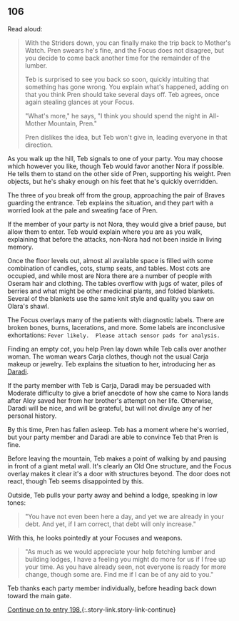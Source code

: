 ## 106

Read aloud:

> With the Striders down, you can finally make the trip back to Mother's Watch.
> Pren swears he's fine, and the Focus does not disagree, but you decide to come back another time for the remainder of the lumber.
>
> Teb is surprised to see you back so soon, quickly intuiting that something has gone wrong.
> You explain what's happened, adding on that you think Pren should take several days off.
> Teb agrees, once again stealing glances at your Focus.
>
> "What's more," he says, "I think you should spend the night in All-Mother Mountain, Pren."
>
> Pren dislikes the idea, but Teb won't give in, leading everyone in that direction.

As you walk up the hill, Teb signals to one of your party.
You may choose which however you like, though Teb would favor another Nora if possible.
He tells them to stand on the other side of Pren, supporting his weight.
Pren objects, but he's shaky enough on his feet that he's quickly overridden.

The three of you break off from the group, approaching the pair of Braves guarding the entrance.
Teb explains the situation, and they part with a worried look at the pale and sweating face of Pren.

If the member of your party is not Nora, they would give a brief pause, but allow them to enter.
Teb would explain where you are as you walk, explaining that before the attacks, non-Nora had not been inside in living memory.

Once the floor levels out, almost all available space is filled with some combination of candles, cots, stump seats, and tables.
Most cots are occupied, and while most are Nora there are a number of people with Oseram hair and clothing.
The tables overflow with jugs of water, piles of berries and what might be other medicinal plants, and folded blankets.
Several of the blankets use the same knit style and quality you saw on Olara's shawl.

The Focus overlays many of the patients with diagnostic labels.
There are broken bones, burns, lacerations, and more.
Some labels are inconclusive exhortations: `Fever likely.  Please attach sensor pads for analysis.`

Finding an empty cot, you help Pren lay down while Teb calls over another woman.
The woman wears Carja clothes, though not the usual Carja makeup or jewelry.
Teb explains the situation to her, introducing her as [Daradi](https://horizon.fandom.com/wiki/Daradi).

If the party member with Teb is Carja, Daradi may be persuaded with Moderate difficulty to give a brief anecdote of how she came to Nora lands after Aloy saved her from her brother's attempt on her life.
Otherwise, Daradi will be nice, and will be grateful, but will not divulge any of her personal history.

By this time, Pren has fallen asleep.
Teb has a moment where he's worried, but your party member and Daradi are able to convince Teb that Pren is fine.

Before leaving the mountain, Teb makes a point of walking by and pausing in front of a giant metal wall.
It's clearly an Old One structure, and the Focus overlay makes it clear it's a door with structures beyond.
The door does not react, though Teb seems disappointed by this.

Outside, Teb pulls your party away and behind a lodge, speaking in low tones:

> "You have not even been here a day, and yet we are already in your debt.
> And yet, if I am correct, that debt will only increase."

With this, he looks pointedly at your Focuses and weapons.

> "As much as we would appreciate your help fetching lumber and building lodges, I have a feeling you might do more for us if I free up your time.
> As you have already seen, not everyone is ready for more change, though some are.
> Find me if I can be of any aid to you."

Teb thanks each party member individually, before heading back down toward the main gate.

[Continue on to entry 198.](198-corruptor-module.md){:.story-link.story-link-continue}
